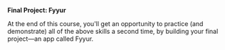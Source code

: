 **Final Project: Fyyur**

At the end of this course, you'll get an opportunity to practice (and demonstrate) all of the above skills a second time, by building your final project—an app called Fyyur.
